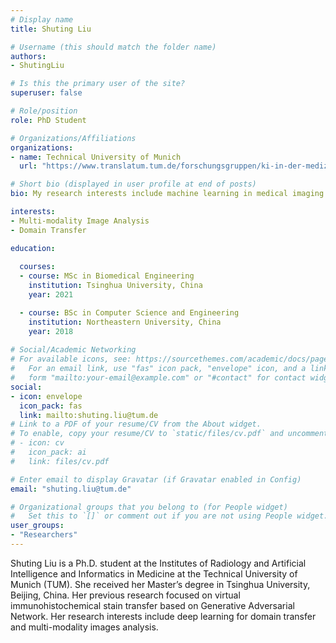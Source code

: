 ```yaml
---
# Display name
title: Shuting Liu

# Username (this should match the folder name)
authors:
- ShutingLiu

# Is this the primary user of the site?
superuser: false

# Role/position
role: PhD Student

# Organizations/Affiliations
organizations:
- name: Technical University of Munich
  url: "https://www.translatum.tum.de/forschungsgruppen/ki-in-der-medizin/"

# Short bio (displayed in user profile at end of posts)
bio: My research interests include machine learning in medical imaging

interests:
- Multi-modality Image Analysis
- Domain Transfer 

education:
  
  courses:
  - course: MSc in Biomedical Engineering
    institution: Tsinghua University, China
    year: 2021

  - course: BSc in Computer Science and Engineering
    institution: Northeastern University, China
    year: 2018
  
# Social/Academic Networking
# For available icons, see: https://sourcethemes.com/academic/docs/page-builder/#icons
#   For an email link, use "fas" icon pack, "envelope" icon, and a link in the
#   form "mailto:your-email@example.com" or "#contact" for contact widget.
social:
- icon: envelope
  icon_pack: fas
  link: mailto:shuting.liu@tum.de
# Link to a PDF of your resume/CV from the About widget.
# To enable, copy your resume/CV to `static/files/cv.pdf` and uncomment the lines below.
# - icon: cv
#   icon_pack: ai
#   link: files/cv.pdf

# Enter email to display Gravatar (if Gravatar enabled in Config)
email: "shuting.liu@tum.de"

# Organizational groups that you belong to (for People widget)
#   Set this to `[]` or comment out if you are not using People widget.
user_groups:
- "Researchers"
---
```


Shuting Liu is a Ph.D. student at the Institutes of Radiology and Artificial Intelligence and Informatics in Medicine at the Technical University of Munich (TUM). She received her Master’s degree in Tsinghua University, Beijing, China. Her previous research focused on virtual immunohistochemical stain transfer based on Generative Adversarial Network. Her research interests include deep learning for domain transfer and multi-modality images analysis.